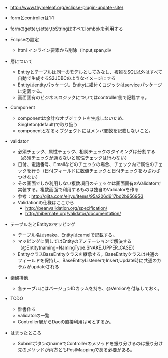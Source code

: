 
- http://www.thymeleaf.org/eclipse-plugin-update-site/

- formとcontrollerは1:1
- formのgetter,setter,toStringはすべてlombokを利用する

- Eclipseの設定
    - html インライン要素から削除（input,span,div



- 層について
    - Entityとテーブルは同一のモデルとしてみなし、複雑なSQL以外はすべて自動で生成するS2JDBCのようなイメージにする
    - Entityはentityパッケージ。Entityに紐付くロジックはserviceパッケージに定義する。
    - 画面固有のビジネスロジックについてはcontroller側で記載する。

- Component
     - componentは余計なオブジェクトを生成しないため、Singleton(default)で取り扱う
     - componentとなるオブジェクトにはメンバ変数を記載しないこと。

- validator
    - 必須チェック、属性チェック、相関チェックのタイミングは分割する（必須チェックが通らないと属性チェックは行わない）
    - 日付、電話番号、Emailなどのチェックの場合、チェック内で属性のチェックを行う（日付フィールドに数値チェックと日付チェックをわざわざつけない）
    - その画面でしか利用しない複数項目のチェックは画面固有のValidatorで実装する。複数画面で利用するものは独自のValidatorを作る
    - 参考：http://qiita.com/eiryu/items/95a206d617bd2b956953
    - Validationの仕様はここから
        - http://beanvalidation.org/specification/
        - http://hibernate.org/validator/documentation/

- テーブル名とEntityのマッピング
    - テーブル名はsnake、Entityはcamelで記載する。
    - マッピングに関してはEntityのアノテーションで解決する（@Entity(naming=NamingType.SNAKE_UPPER_CASE)）
    - EntityクラスBaseEntityクラスを継承する。BaseEntityクラスは共通のフィールドを保持し、BaseEntityListenerでInsert,Update時に共通のカラムがupdateされる
- 楽観排他
     - 各テーブルにはバージョンIDカラムを持ち、@Versionを付与しておく。

- TODO
    - 辞書作る
    - validatorの一覧
    - Controller層からDaoの直接利用は可とするか。

- はまったところ
    - SubmitボタンのnameでControllerのメソッドを振り分けるのは振り分け先のメソッドが両方ともPostMappingである必要がある。